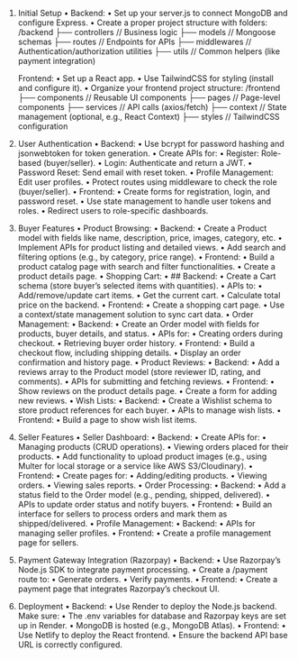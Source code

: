 1. Initial Setup
	•	Backend:
	•	Set up your server.js to connect MongoDB and configure Express.
	•	Create a proper project structure with folders:
    /backend
  ├── controllers    // Business logic
  ├── models         // Mongoose schemas
  ├── routes         // Endpoints for APIs
  ├── middlewares    // Authentication/authorization utilities
  ├── utils          // Common helpers (like payment integration)

  	Frontend:
	•	Set up a React app.
	•	Use TailwindCSS for styling (install and configure it).
	•	Organize your frontend project structure:
    /frontend
  ├── components    // Reusable UI components
  ├── pages         // Page-level components
  ├── services      // API calls (axios/fetch)
  ├── context       // State management (optional, e.g., React Context)
  ├── styles        // TailwindCSS configuration
  2. User Authentication
	•	Backend:
	•	Use bcrypt for password hashing and jsonwebtoken for token generation.
	•	Create APIs for:
	•	Register: Role-based (buyer/seller).
	•	Login: Authenticate and return a JWT.
	•	Password Reset: Send email with reset token.
	•	Profile Management: Edit user profiles.
	•	Protect routes using middleware to check the role (buyer/seller).
	•	Frontend:
	•	Create forms for registration, login, and password reset.
	•	Use state management to handle user tokens and roles.
	•	Redirect users to role-specific dashboards.
  3.   Buyer Features
	•	Product Browsing:
	•	Backend:
	•	Create a Product model with fields like name, description, price, images, category, etc.
	•	Implement APIs for product listing and detailed views.
	•	Add search and filtering options (e.g., by category, price range).
	•	Frontend:
	•	Build a product catalog page with search and filter functionalities.
	•	Create a product details page.
	•	Shopping Cart:
	•	##  Backend:
	•	Create a Cart schema (store buyer’s selected items with quantities).
	•	APIs to:
	•	Add/remove/update cart items.
	•	Get the current cart.
	•	Calculate total price on the backend.
	•	Frontend:
	•	Create a shopping cart page.
	•	Use a context/state management solution to sync cart data.
	•	Order Management:
	•	Backend:
	•	Create an Order model with fields for products, buyer details, and status.
	•	APIs for:
	•	Creating orders during checkout.
	•	Retrieving buyer order history.
	•	Frontend:
	•	Build a checkout flow, including shipping details.
	•	Display an order confirmation and history page.
	•	Product Reviews:
	•	Backend:
	•	Add a reviews array to the Product model (store reviewer ID, rating, and comments).
	•	APIs for submitting and fetching reviews.
	•	Frontend:
	•	Show reviews on the product details page.
	•	Create a form for adding new reviews.
	•	Wish Lists:
	•	Backend:
	•	Create a Wishlist schema to store product references for each buyer.
	•	APIs to manage wish lists.
	•	Frontend:
	•	Build a page to show wish list items.

 4.    Seller Features
	•	Seller Dashboard:
	•	Backend:
	•	Create APIs for:
	•	Managing products (CRUD operations).
	•	Viewing orders placed for their products.
	•	Add functionality to upload product images (e.g., using Multer for local storage or a service like AWS S3/Cloudinary).
	•	Frontend:
	•	Create pages for:
	•	Adding/editing products.
	•	Viewing orders.
	•	Viewing sales reports.
	•	Order Processing:
	•	Backend:
	•	Add a status field to the Order model (e.g., pending, shipped, delivered).
	•	APIs to update order status and notify buyers.
	•	Frontend:
	•	Build an interface for sellers to process orders and mark them as shipped/delivered.
	•	Profile Management:
	•	Backend:
	•	APIs for managing seller profiles.
	•	Frontend:
	•	Create a profile management page for sellers.

5.  Payment Gateway Integration (Razorpay)
	•	Backend:
	•	Use Razorpay’s Node.js SDK to integrate payment processing.
	•	Create a /payment route to:
	•	Generate orders.
	•	Verify payments.
	•	Frontend:
	•	Create a payment page that integrates Razorpay’s checkout UI.
6. Deployment
	•	Backend:
	•	Use Render to deploy the Node.js backend. Make sure:
	•	The .env variables for database and Razorpay keys are set up in Render.
	•	MongoDB is hosted (e.g., MongoDB Atlas).
	•	Frontend:
	•	Use Netlify to deploy the React frontend.
	•	Ensure the backend API base URL is correctly configured.